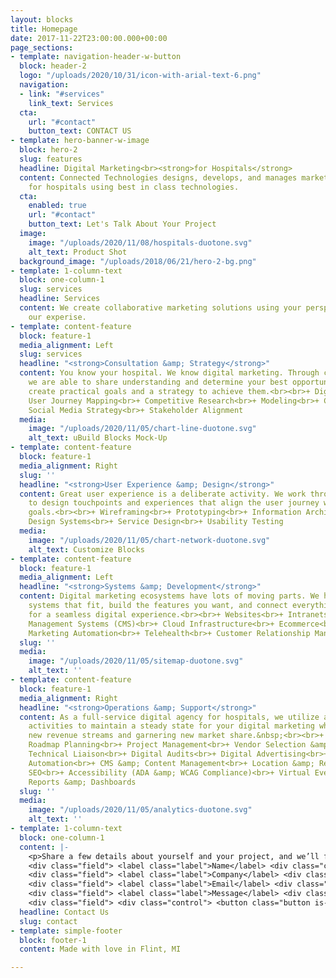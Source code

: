 ```yaml
---
layout: blocks
title: Homepage
date: 2017-11-22T23:00:00.000+00:00
page_sections:
- template: navigation-header-w-button
  block: header-2
  logo: "/uploads/2020/10/31/icon-with-arial-text-6.png"
  navigation:
  - link: "#services"
    link_text: Services
  cta:
    url: "#contact"
    button_text: CONTACT US
- template: hero-banner-w-image
  block: hero-2
  slug: features
  headline: Digital Marketing<br><strong>for Hospitals</strong>
  content: Connected Technologies designs, develops, and manages marketing solutions
    for hospitals using best in class technologies.
  cta:
    enabled: true
    url: "#contact"
    button_text: Let's Talk About Your Project
  image:
    image: "/uploads/2020/11/08/hospitals-duotone.svg"
    alt_text: Product Shot
  background_image: "/uploads/2018/06/21/hero-2-bg.png"
- template: 1-column-text
  block: one-column-1
  slug: services
  headline: Services
  content: We create collaborative marketing solutions using your perspective and
    our experise.
- template: content-feature
  block: feature-1
  media_alignment: Left
  slug: services
  headline: "<strong>Consultation &amp; Strategy</strong>"
  content: You know your hospital. We know digital marketing. Through collaboration
    we are able to share understanding and determine your best opportunities, then
    create practical goals and a strategy to achieve them.<br><br>+ Digital Transformation<br>+
    User Journey Mapping<br>+ Competitive Research<br>+ Modeling<br>+ Content Strategy<br>+
    Social Media Strategy<br>+ Stakeholder Alignment
  media:
    image: "/uploads/2020/11/05/chart-line-duotone.svg"
    alt_text: uBuild Blocks Mock-Up
- template: content-feature
  block: feature-1
  media_alignment: Right
  slug: ''
  headline: "<strong>User Experience &amp; Design</strong>"
  content: Great user experience is a deliberate activity. We work through the strategy
    to design touchpoints and experiences that align the user journey with your organizational
    goals.<br><br>+ Wireframing<br>+ Prototyping<br>+ Information Architecture<br>+
    Design Systems<br>+ Service Design<br>+ Usability Testing
  media:
    image: "/uploads/2020/11/05/chart-network-duotone.svg"
    alt_text: Customize Blocks
- template: content-feature
  block: feature-1
  media_alignment: Left
  headline: "<strong>Systems &amp; Development</strong>"
  content: Digital marketing ecosystems have lots of moving parts. We help you select
    systems that fit, build the features you want, and connect everything together
    for a seamless digital experience.<br><br>+ Websites<br>+ Intranets<br>+ Content
    Management Systems (CMS)<br>+ Cloud Infrastructure<br>+ Ecommerce<br>+ Forms<br>+
    Marketing Automation<br>+ Telehealth<br>+ Customer Relationship Management (CRM)
  slug: ''
  media:
    image: "/uploads/2020/11/05/sitemap-duotone.svg"
    alt_text: ''
- template: content-feature
  block: feature-1
  media_alignment: Right
  headline: "<strong>Operations &amp; Support</strong>"
  content: As a full-service digital agency for hospitals, we utilize a variety of
    activities to maintain a steady state for your digital marketing while driving
    new revenue streams and garnering new market share.&nbsp;<br><br>+ Budget &amp;
    Roadmap Planning<br>+ Project Management<br>+ Vendor Selection &amp; Management<br>+
    Technical Liaison<br>+ Digital Audits<br>+ Digital Advertising<br>+ Marketing
    Automation<br>+ CMS &amp; Content Management<br>+ Location &amp; Reputation Management<br>+
    SEO<br>+ Accessibility (ADA &amp; WCAG Compliance)<br>+ Virtual Events<br>+ Training<br>+
    Reports &amp; Dashboards
  slug: ''
  media:
    image: "/uploads/2020/11/05/analytics-duotone.svg"
    alt_text: ''
- template: 1-column-text
  block: one-column-1
  content: |-
    <p>Share a few details about yourself and your project, and we’ll follow up within one business day. Or email us at sales@connectedtech.com.</p>
    <div class="field"> <label class="label">Name</label> <div class="control"> <input class="input" type="text" placeholder="Your Name"> </div> </div>
    <div class="field"> <label class="label">Company</label> <div class="control"> <input class="input" type="text" placeholder="Company Name"> </div> </div>
    <div class="field"> <label class="label">Email</label> <div class="control"> <input class="input" type="email" placeholder="Your Email"> </div> </div>
    <div class="field"> <label class="label">Message</label> <div class="control"> <textarea class="textarea" placeholder="Message"></textarea> </div> </div>
    <div class="field"> <div class="control"> <button class="button is-link">Submit</button> </div>
  headline: Contact Us
  slug: contact
- template: simple-footer
  block: footer-1
  content: Made with love in Flint, MI

---
```


